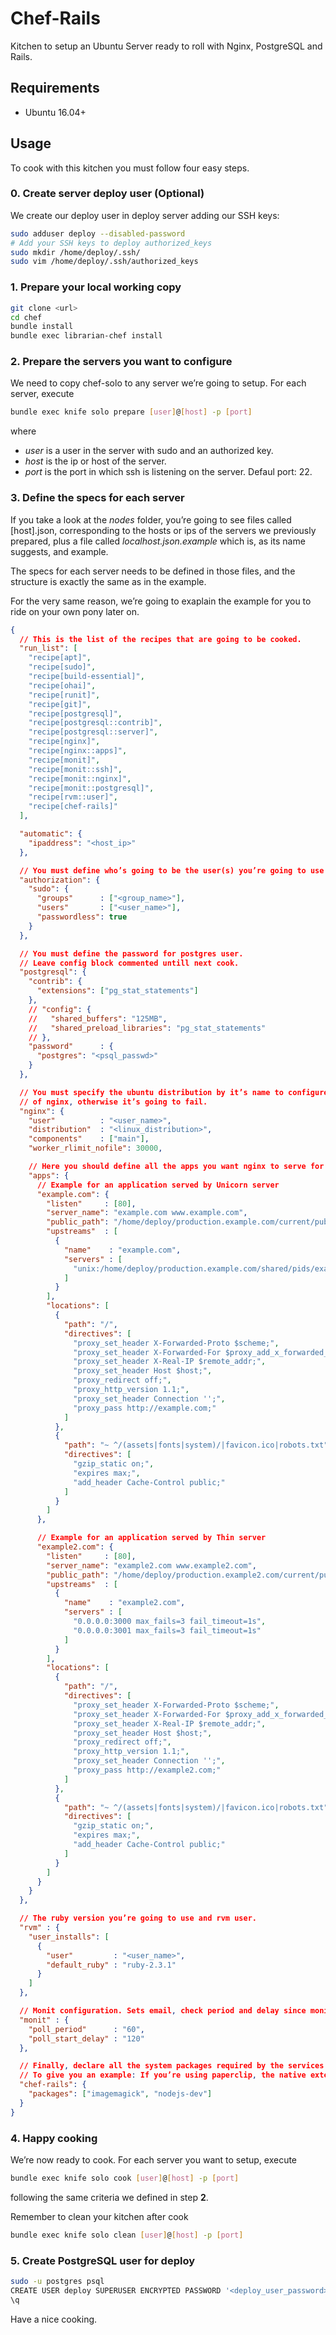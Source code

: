 # Chef-Rails

Kitchen to setup an Ubuntu Server ready to roll with Nginx, PostgreSQL and Rails.

## Requirements

* Ubuntu 16.04+

## Usage

To cook with this kitchen you must follow four easy steps.

### 0. Create server deploy user (Optional)

We create our deploy user in deploy server adding our SSH keys:
```bash
sudo adduser deploy --disabled-password
# Add your SSH keys to deploy authorized_keys
sudo mkdir /home/deploy/.ssh/
sudo vim /home/deploy/.ssh/authorized_keys
```

### 1. Prepare your local working copy

```bash
git clone <url>
cd chef
bundle install
bundle exec librarian-chef install
```

### 2. Prepare the servers you want to configure

We need to copy chef-solo to any server we’re going to setup. For each server, execute

```bash
bundle exec knife solo prepare [user]@[host] -p [port]
```

where

* *user* is a user in the server with sudo and an authorized key.
* *host* is the ip or host of the server.
* *port* is the port in which ssh is listening on the server. Defaul port: 22.

### 3. Define the specs for each server

If you take a look at the *nodes* folder, you’re going to see files called [host].json, corresponding to the hosts or ips of the servers we previously prepared, plus a file called *localhost.json.example* which is, as its name suggests, and example.

The specs for each server needs to be defined in those files, and the structure is exactly the same as in the example.

For the very same reason, we’re going to exaplain the example for you to ride on your own pony later on.

```json
{
  // This is the list of the recipes that are going to be cooked.
  "run_list": [
    "recipe[apt]",
    "recipe[sudo]",
    "recipe[build-essential]",
    "recipe[ohai]",
    "recipe[runit]",
    "recipe[git]",
    "recipe[postgresql]",
    "recipe[postgresql::contrib]",
    "recipe[postgresql::server]",
    "recipe[nginx]",
    "recipe[nginx::apps]",
    "recipe[monit]",
    "recipe[monit::ssh]",
    "recipe[monit::nginx]",
    "recipe[monit::postgresql]",
    "recipe[rvm::user]",
    "recipe[chef-rails]"
  ],

  "automatic": {
    "ipaddress": "<host_ip>"
  },

  // You must define who’s going to be the user(s) you’re going to use for deploy.
  "authorization": {
    "sudo": {
      "groups"      : ["<group_name>"],
      "users"       : ["<user_name>"],
      "passwordless": true
    }
  },

  // You must define the password for postgres user.
  // Leave config block commented untill next cook.
  "postgresql": {
    "contrib": {
      "extensions": ["pg_stat_statements"]
    },
    // "config": {
    //   "shared_buffers": "125MB",
    //   "shared_preload_libraries": "pg_stat_statements"
    // },
    "password"      : {
      "postgres": "<psql_passwd>"
    }
  },

  // You must specify the ubuntu distribution by it’s name to configure the proper version
  // of nginx, otherwise it’s going to fail.
  "nginx": {
    "user"          : "<user_name>",
    "distribution"  : "<linux_distribution>",
    "components"    : ["main"],
    "worker_rlimit_nofile": 30000,

    // Here you should define all the apps you want nginx to serve for you in the server.
    "apps": {
      // Example for an application served by Unicorn server
      "example.com": {
        "listen"     : [80],
        "server_name": "example.com www.example.com",
        "public_path": "/home/deploy/production.example.com/current/public",
        "upstreams"  : [
          {
            "name"    : "example.com",
            "servers" : [
              "unix:/home/deploy/production.example.com/shared/pids/example.com.sock max_fails=3 fail_timeout=1s"
            ]
          }
        ],
        "locations": [
          {
            "path": "/",
            "directives": [
              "proxy_set_header X-Forwarded-Proto $scheme;",
              "proxy_set_header X-Forwarded-For $proxy_add_x_forwarded_for;",
              "proxy_set_header X-Real-IP $remote_addr;",
              "proxy_set_header Host $host;",
              "proxy_redirect off;",
              "proxy_http_version 1.1;",
              "proxy_set_header Connection '';",
              "proxy_pass http://example.com;"
            ]
          },
          {
            "path": "~ ^/(assets|fonts|system)/|favicon.ico|robots.txt",
            "directives": [
              "gzip_static on;",
              "expires max;",
              "add_header Cache-Control public;"
            ]
          }
        ]
      },

      // Example for an application served by Thin server
      "example2.com": {
        "listen"     : [80],
        "server_name": "example2.com www.example2.com",
        "public_path": "/home/deploy/production.example2.com/current/public",
        "upstreams"  : [
          {
            "name"    : "example2.com",
            "servers" : [
              "0.0.0.0:3000 max_fails=3 fail_timeout=1s",
              "0.0.0.0:3001 max_fails=3 fail_timeout=1s"
            ]
          }
        ],
        "locations": [
          {
            "path": "/",
            "directives": [
              "proxy_set_header X-Forwarded-Proto $scheme;",
              "proxy_set_header X-Forwarded-For $proxy_add_x_forwarded_for;",
              "proxy_set_header X-Real-IP $remote_addr;",
              "proxy_set_header Host $host;",
              "proxy_redirect off;",
              "proxy_http_version 1.1;",
              "proxy_set_header Connection '';",
              "proxy_pass http://example2.com;"
            ]
          },
          {
            "path": "~ ^/(assets|fonts|system)/|favicon.ico|robots.txt",
            "directives": [
              "gzip_static on;",
              "expires max;",
              "add_header Cache-Control public;"
            ]
          }
        ]
      }
    }
  },

  // The ruby version you’re going to use and rvm user.
  "rvm" : {
    "user_installs": [
      {
        "user"         : "<user_name>",
        "default_ruby" : "ruby-2.3.1"
      }
    ]
  },

  // Monit configuration. Sets email, check period and delay since monit service start
  "monit" : {
    "poll_period"      : "60",
    "poll_start_delay" : "120"
  },

  // Finally, declare all the system packages required by the services and gems you’re using in your apps.
  // To give you an example: If you’re using paperclip, the native extensions compilation will fail unless you have installed imagemagick declared below.
  "chef-rails": {
    "packages": ["imagemagick", "nodejs-dev"]
  }
}
```

### 4. Happy cooking

We’re now ready to cook. For each server you want to setup, execute

```bash
bundle exec knife solo cook [user]@[host] -p [port]
```

following the same criteria we defined in step **2**.

Remember to clean your kitchen after cook

```bash
bundle exec knife solo clean [user]@[host] -p [port]
```

### 5. Create PostgreSQL user for deploy

```bash
sudo -u postgres psql
CREATE USER deploy SUPERUSER ENCRYPTED PASSWORD '<deploy_user_password>';
\q
```

Have a nice cooking.
